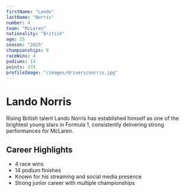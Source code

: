 ```yaml
---
firstName: "Lando"
lastName: "Norris"
number: 4
team: "McLaren"
nationality: "British"
age: 25
season: "2025"
championships: 0
raceWins: 4
podiums: 14
points: 374
profileImage: "/images/drivers/norris.jpg"
---
```


# Lando Norris

Rising British talent Lando Norris has established himself as one of the brightest young stars in Formula 1, consistently delivering strong performances for McLaren.

## Career Highlights
- 4 race wins
- 14 podium finishes
- Known for his streaming and social media presence
- Strong junior career with multiple championships
